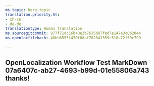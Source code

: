 ```yaml
---
ms.topic: hero-topic
translation.priority.ht:
- zh-cn
- de-de
translationtype: Human Translation
ms.sourcegitcommit: 977f71dc16b40e3b7635d87fed7a147a3c0b2044
ms.openlocfilehash: 48bb6555f470f08af782841359c518a72f50c799

---
```

## OpenLocalization Workflow Test MarkDown 07a6407c-ab27-4693-b99d-01e55806a743 thanks!



<!--HONumber=Jul16_HO4-->


